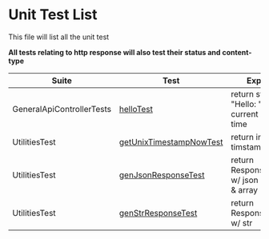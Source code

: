 
# Unit Test List

This file will list all the unit test

**All tests relating to http response will also test their status and content-type**

| Suite                     | Test                                                                                    | Expect                                       |
|---------------------------|-----------------------------------------------------------------------------------------|----------------------------------------------|
| GeneralApiControllerTests | [helloTest](./src/test/java/cs3337/MedReminderbackend/GeneralApiControllerTests.java)   | return str: "Hello: " + current date time    |
| UtilitiesTest             | [getUnixTimestampNowTest](./src/test/java/cs3337/MedReminderbackend/UtilitiesTest.java) | return int unix timstamp                     |
| UtilitiesTest             | [genJsonResponseTest](./src/test/java/cs3337/MedReminderbackend/UtilitiesTest.java)     | return ResponseEntity w/ json object & array |
| UtilitiesTest             | [genStrResponseTest](./src/test/java/cs3337/MedReminderbackend/UtilitiesTest.java)      | return ResponseEntity w/ str                 |

